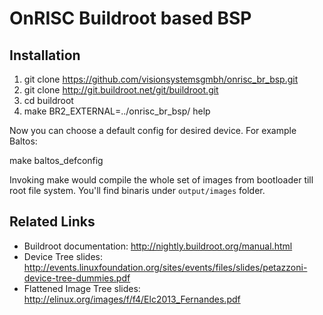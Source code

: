 OnRISC Buildroot based BSP
==========================

Installation
------------

1. git clone https://github.com/visionsystemsgmbh/onrisc_br_bsp.git
2. git clone http://git.buildroot.net/git/buildroot.git
3. cd buildroot
4. make BR2_EXTERNAL=../onrisc_br_bsp/ help

Now you can choose a default config for desired device. For example Baltos:

make baltos_defconfig

Invoking make would compile the whole set of images from bootloader till root file system. You'll find binaris under `output/images` folder.

Related Links
-------------
* Buildroot documentation: http://nightly.buildroot.org/manual.html
* Device Tree slides: http://events.linuxfoundation.org/sites/events/files/slides/petazzoni-device-tree-dummies.pdf
* Flattened Image Tree slides: http://elinux.org/images/f/f4/Elc2013_Fernandes.pdf 
